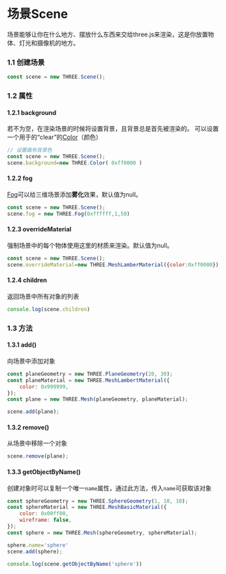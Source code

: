 # 场景Scene

场景能够让你在什么地方、摆放什么东西来交给three.js来渲染，这是你放置物体、灯光和摄像机的地方。

### 1.1 创建场景

```js
const scene = new THREE.Scene();
```

### 1.2 属性

#### 1.2.1 background

若不为空，在渲染场景的时候将设置背景，且背景总是首先被渲染的。 可以设置一个用于的“clear”的[Color](https://threejs.org/docs/index.html#api/zh/math/Color)（颜色）

```js
// 设置画布背景色
const scene = new THREE.Scene();
scene.background=new THREE.Color( 0xff0000 )
```

#### 1.2.2 fog

[Fog](https://threejs.org/docs/?q=sce#api/zh/scenes/Fog)可以给三维场景添加**雾化**效果，默认值为null。

```js
const scene = new THREE.Scene();
scene.fog = new THREE.Fog(0xffffff,1,50)
```



#### 1.2.3 overrideMaterial

强制场景中的每个物体使用这里的材质来渲染。默认值为null。

```js
const scene = new THREE.Scene();
scene.overrideMaterial=new THREE.MeshLamberMaterial({color:0xff0000})
```



#### 1.2.4 children

返回场景中所有对象的列表

```js
console.log(scene.children)
```



### 1.3 方法

#### 1.3.1 add()

向场景中添加对象

```js
const planeGeometry = new THREE.PlaneGeometry(20, 30);
const planeMaterial = new THREE.MeshLambertMaterial({
    color: 0x999999,
});
const plane = new THREE.Mesh(planeGeometry, planeMaterial);

scene.add(plane);
```



#### 1.3.2 remove()

从场景中移除一个对象

```js
scene.remove(plane);
```



#### 1.3.3 getObjectByName()

创建对象时可以复制一个唯一`name`属性，通过此方法，传入`name`可获取该对象

```js
const sphereGeometry = new THREE.SphereGeometry(1, 10, 10);
const sphereMaterial = new THREE.MeshBasicMaterial({
    color: 0x00ff00,
    wireframe: false,
});
const sphere = new THREE.Mesh(sphereGeometry, sphereMaterial);

sphere.name='sphere'
scene.add(sphere);

console.log(scene.getObjectByName('sphere'))
```















